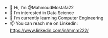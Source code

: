 - 👋 Hi, I’m @MahmoudMostafa22
- 👀 I’m interested in Data Science
- 🌱 I’m currently learning Computer Engineering
- 📫 You can reach me on Linkedin: https://www.linkedin.com/in/mmm222/

<!---
MahmoudMostafa22/MahmoudMostafa22 is a ✨ special ✨ repository because its `README.md` (this file) appears on your GitHub profile.
You can click the Preview link to take a look at your changes.
--->
